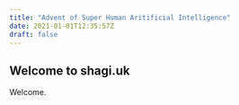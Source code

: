 ```yaml
---
title: "Advent of Super Human Aritificial Intelligence"
date: 2021-01-01T12:35:57Z
draft: false
---
```

## Welcome to shagi.uk

Welcome.